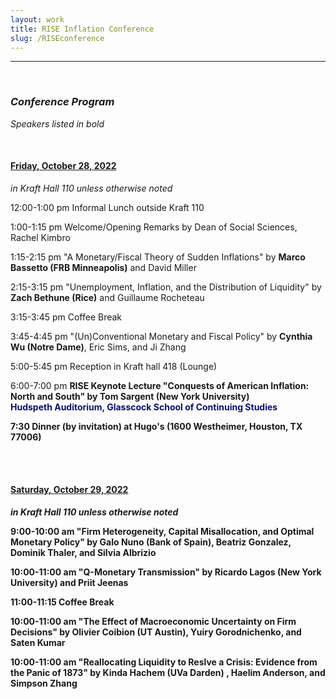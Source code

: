```yaml
---
layout: work
title: RISE Inflation Conference
slug: /RISEconference
---
```


---

<br />

### ***Conference Program***
<i> Speakers listed in bold </i>

<br />

#### <u> Friday, October 28, 2022 </u>
<i>in Kraft Hall 110 unless otherwise noted</i>

12:00-1:00 pm   Informal Lunch outside Kraft 110

1:00-1:15 pm    Welcome/Opening Remarks by Dean of Social Sciences, Rachel Kimbro

1:15-2:15 pm    "A Monetary/Fiscal Theory of Sudden Inflations" by <b> Marco Bassetto (FRB Minneapolis)</b> and David Miller

2:15-3:15 pm    "Unemployment, Inflation, and the Distribution of Liquidity" by <b> Zach Bethune (Rice)</b> and Guillaume Rocheteau

3:15-3:45 pm    Coffee Break

3:45-4:45 pm    "(Un)Conventional Monetary and Fiscal Policy" by <b> Cynthia Wu (Notre Dame)</b>, Eric Sims, and Ji Zhang

5:00-5:45 pm    Reception in Kraft hall 418 (Lounge)

6:00-7:00 pm    <b> RISE Keynote Lecture "Conquests of American Inflation: North and South" by Tom Sargent (New York University)<br/>
<a style="color: #0b0e73"> Hudspeth Auditorium, Glasscock School of Continuing Studies
</a>

7:30    Dinner (by invitation) at Hugo's (1600 Westheimer, Houston, TX 77006)

<br /><br />

#### <u> Saturday, October 29, 2022 </u>
<i>in Kraft Hall 110 unless otherwise noted</i>

9:00-10:00 am   "Firm Heterogeneity, Capital Misallocation, and Optimal Monetary Policy" by <b> Galo Nuno (Bank of Spain)</b>, Beatriz Gonzalez, Dominik Thaler, and Silvia Albrizio

10:00-11:00 am   "Q-Monetary Transmission" by <b> Ricardo Lagos (New York University)</b> and Priit Jeenas

11:00-11:15 Coffee Break

10:00-11:00 am   "The Effect of Macroeconomic Uncertainty on Firm Decisions" by <b> Olivier Coibion (UT Austin)</b>, Yuiry Gorodnichenko, and Saten Kumar

10:00-11:00 am   "Reallocating Liquidity to Reslve a Crisis: Evidence from the Panic of 1873" by <b> Kinda Hachem (UVa Darden) </b>, Haelim Anderson, and Simpson Zhang

<br />
